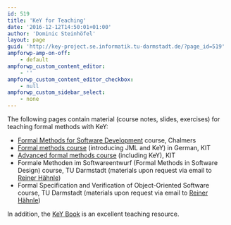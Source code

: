 ```yaml
---
id: 519
title: 'KeY for Teaching'
date: '2016-12-12T14:50:01+01:00'
author: 'Dominic Steinhöfel'
layout: page
guid: 'http://key-project.se.informatik.tu-darmstadt.de/?page_id=519'
ampforwp-amp-on-off:
    - default
ampforwp_custom_content_editor:
    - ''
ampforwp_custom_content_editor_checkbox:
    - null
ampforwp_custom_sidebar_select:
    - none
---
```


The following pages contain material (course notes, slides, exercises) for teaching formal methods with KeY:

- [Formal Methods for Software Development](https://wolfgangahrendt.gitlab.io/FMSD/) course, Chalmers
- [Formal methods course](https://formal.iti.kit.edu/teaching/FormSysWS1617/) (introducing JML and KeY) in German, KIT
- [Advanced formal methods course](https://formal.iti.kit.edu/teaching/FormSys2SoSe2017/) (including KeY), KIT
- Formale Methoden im Softwareentwurf (Formal Methods in Software Design) course, TU Darmstadt (materials upon request via email to [Reiner Hähnle](https://www.key-project.org/about/people/))
- Formal Specification and Verification of Object-Oriented Software course, TU Darmstadt (materials upon request via email to [Reiner Hähnle](https://www.key-project.org/about/people/))

In addition, the [KeY Book](https://www.key-project.org/thebook2/) is an excellent teaching resource.